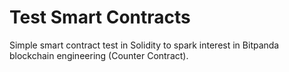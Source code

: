 # Test Smart Contracts

Simple smart contract test in Solidity to spark interest in Bitpanda blockchain engineering (Counter Contract).
